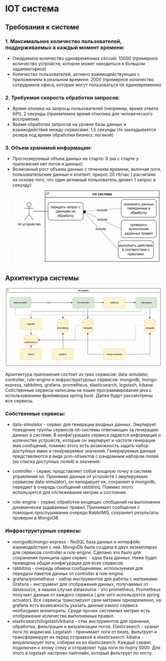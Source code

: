 # IOT система

## Требования к системе

### 1. Максимальное количество пользователей, поддерживаемых в каждый момент времени:

- Ожидаемое количество одновременных сессий: 10000 (примерное количество устройств, которое может находиться в большом
  задании/офисе)
- Количество пользователей, активно взаимодействующих с приложением в реальном времени: 2000 (примерное количество
  сотрудников офиса, которые могут пользоваться iot единовременно)

### 2. Требуемая скорость обработки запросов:

- Время отклика на запросы пользователей (например, время ответа API): 2 секунды (приемлемое время откклика для
  человеческого восприятия)
- Время обработки запросов на уровне базы данных и взаимодействия между сервисами: 1.5 секунды (тк закладывается резерв
  под время обработки бизнесс логикой)

### 3. Объем хранимой информации:

- Прогнозируемый объем данных на старте: 0 (на с старте у приложения нет логов и данных)
- Возможный рост объема данных с течением времени, включая логи, пользовательские данные и контент: прирос 20 гб/час (
  расчитано на основе того, что один активный пользователь делает 1 запрос в секунду)
  ![img.png](img.png)

## Архитектура системы

![img_1.png](img_1.png)

Архитектура приложения состоит из трех сервисов: data-simulator, controller, rule-engine и инфраструктурных сервисов:
mongodb, mongo-express, rabbitmq, grafana, prometheus, elasticsearch, logstash, kibana. Собственные сервисы написаны на
языке программирования java с использованием фреймворка spring boot. Далее будут рассмотрены все сервисы.

### Собственные сервисы:

- data-simulator - сервис для генерации входных данных. Эмулирует поведение группы сервисов iot-системы отвечающих за
  генерацию данных в системе. В конфигурациях сервиса задается информация о количестве устройств, которые он эмулирует и
  частоте генерации ими сообщений, помимо этого есть возможность задать набор доступных имен и генерируемых значений.
  Генерируемые данные представляются в виде json-объектов с рандомным набором полей (из списка доступных полей) и
  значений.
- controller - сервис представляет собой входную точку в системе управления iot. Принимая данные от устройств (
  эмулируемые сервисом data-simulator), он валидирует их, сохраняет в mongodb, передает в очередь сообщений rabbitmq.
  Помимо этого
  используется для отслеживания метрик и состояния.

- rule-engine - сервис обработки входящих сообщений на выполнение динамически задаваемых правил. Принимает сообщения с
  помощью прослушивания очереди RabbitMQ, сохраняет результаты проверки в MongoDB.

### Инфраструктурные сервисы:

- mongodb/mongo-express - NoSQL база данных и интерфейс взаимодействия с ней. MongoDb была создана в двух экземплярах
  для сервисов controller и rule-engine. Сделано это было для сохранения принципа один сервис - одна база данных. Ниже
  будет приведена общая конфигурация для всех сервисов.
- rabbitmq - очередь обмена сообщениями, используемая для передачи пакетов данных от controller в rule-engine.
- grafana/prometheus - набор инструментов для работы с метриками. Grafana - инструмент для отображения данных,
  получаемых от datasource, в нашем случае datasource - это prometheus. Prometheus получает данные от каждого сервиса (
  для чего используется spring actuator). Все сервисы транслируют свои метрики одновременно, на grafana есть возможность
  указать данные какого сервиса необходимо мониторить. Среди прочих системных метрик есть отображение количества
  выполненных правил.
- elasticsearch/logstash/kibana - стек инструментов для хранения, обработки, фильтрации и визуализации логов.
  Elasticsearch - хранит логи по индексам. Logstash - принимает логи от beats, фильтрует и трансформирует их перед
  отправкой в elasticsearch. kibana - визуализирует логи, собирая их из elasticsearch. Каждый сервис подключен к этому
  стеку и отправляет туда логи по порту 5000. Для этого в logstash настроен пайплайн, который фильтрует по хосту.
